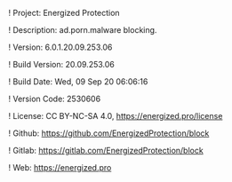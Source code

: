 ! Project: Energized Protection

! Description: ad.porn.malware blocking.

! Version: 6.0.1.20.09.253.06

! Build Version: 20.09.253.06

! Build Date: Wed, 09 Sep 20 06:06:16

! Version Code: 2530606

! License: CC BY-NC-SA 4.0, https://energized.pro/license

! Github: https://github.com/EnergizedProtection/block

! Gitlab: https://gitlab.com/EnergizedProtection/block


! Web: https://energized.pro
